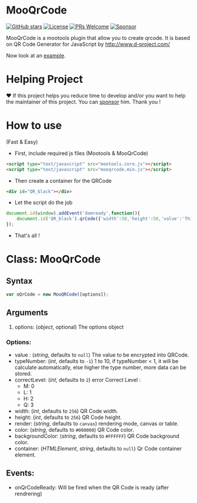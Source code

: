 # MooQrCode

[![GitHub stars](https://img.shields.io/github/stars/neilime/MooQRCode)](https://github.com/neilime/MooQRCode)
[![License](https://img.shields.io/github/license/neilime/MooQRCode)](LICENSE)
[![PRs Welcome](https://img.shields.io/badge/PRs-welcome-brightgreen.svg)](CONTRIBUTING.md)
[![Sponsor](https://img.shields.io/badge/%E2%9D%A4-Sponsor-ff69b4)](https://github.com/sponsors/neilime) 

MooQrCode is a mootools plugin that allow you to create qrcode.
It is based on QR Code Generator for JavaScript by http://www.d-project.com/

Now look at an [example](http://neilime.github.com/MooQRCode/exemple.html).

# Helping Project

❤️ If this project helps you reduce time to develop and/or you want to help the maintainer of this project. You can [sponsor](https://github.com/sponsors/neilime) him. Thank you !

# How to use

(Fast & Easy)

* First, include required js files (Mootools & MooQrCode)
```html
<script type="text/javascript" src="mootools.core.js"></script>
<script type="text/javascript" src="mooqrcode.min.js"></script>
```
* Then create a container for the QRCode
```html
<div id="QR_black"></div>
```
* Let the script do the job 
```js
document.id(window).addEvent('domready',function(){				
    document.id('QR_black').qrCode({'width':50,'height':50,'value':'This is an encrypted value'});
});
```
* That's all !

# Class: MooQrCode

## Syntax

```js
var oQrCode = new MooQRCode([options]);
```

## Arguments

1. options: (*object*, optional) The options object

### Options:

- value : (*string*, defaults to `null`) The value to be encrypted into QRCode.
- typeNumber: (*int*, defaults to `-1`) 1 to 10, if typeNumber < 1, it will be calculate automatically, else higher the type number, more data can be stored.
- correctLevel: (*int*, defaults to `2`) error Correct Level :
  - M: 0
  - L: 1
  - H: 2
  - Q: 3
- width: (*int*, defaults to `256`) QR Code width.
- height: (*int*, defaults to `256`) QR Code height.
- render: (*string*, defaults to `canvas`) rendering mode, canvas or table.
- color: (*string*, defaults to `#000000`) QR Code color.
- backgroundColor: (*string*, defaults to `#FFFFFF`) QR Code background color.
- container: (*HTMLElement*, *string*, defaults to `null`) Qr Code container element.

## Events:

- onQrCodeReady: Will be fired when the QR Code is ready (after rendrering)
